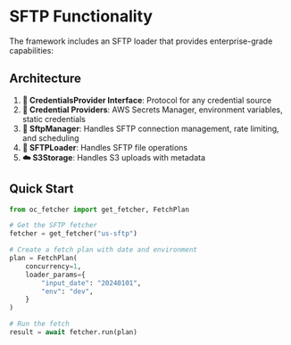 # SFTP Functionality

The framework includes an SFTP loader that provides enterprise-grade capabilities:

## Architecture

1. **🔐 CredentialsProvider Interface**: Protocol for any credential source
2. **🔑 Credential Providers**: AWS Secrets Manager, environment variables, static credentials
3. **📁 SftpManager**: Handles SFTP connection management, rate limiting, and scheduling
4. **📄 SFTPLoader**: Handles SFTP file operations
5. **☁️ S3Storage**: Handles S3 uploads with metadata

## Quick Start

```python
from oc_fetcher import get_fetcher, FetchPlan

# Get the SFTP fetcher
fetcher = get_fetcher("us-sftp")

# Create a fetch plan with date and environment
plan = FetchPlan(
    concurrency=1,
    loader_params={
        "input_date": "20240101",
        "env": "dev",
    }
)

# Run the fetch
result = await fetcher.run(plan)
```
